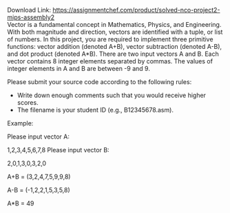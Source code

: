 Download Link: https://assignmentchef.com/product/solved-nco-project2-mips-assembly2
<br>
Vector is a fundamental concept in Mathematics, Physics, and Engineering. With both magnitude and direction, vectors are identified with a tuple, or list of numbers. In this project, you are required to implement three primitive functions: vector addition (denoted A+B), vector subtraction (denoted A-B), and dot product (denoted A*B). There are two input vectors A and B. Each vector contains 8 integer elements separated by commas. The values of integer elements in A and B are between -9 and 9.

Please submit your source code according to the following rules:

<ul>

 <li>Write down enough comments such that you would receive higher scores.</li>

 <li>The filename is your student ID (e.g., B12345678.asm).</li>

</ul>




Example:

Please input vector A:

1,2,3,4,5,6,7,8 Please input vector B:

2,0,1,3,0,3,2,0

A+B = (3,2,4,7,5,9,9,8)

A-B = (-1,2,2,1,5,3,5,8)

A*B = 49